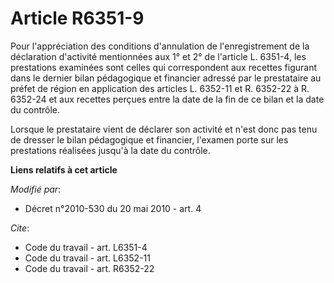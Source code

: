 # Article R6351-9

Pour l'appréciation des conditions d'annulation de l'enregistrement de la déclaration d'activité mentionnées aux 1° et 2° de
l'article L. 6351-4, les prestations examinées sont celles qui correspondent aux recettes figurant dans le dernier bilan
pédagogique et financier adressé par le prestataire au préfet de région en application des articles L. 6352-11 et R. 6352-22
à R. 6352-24 et aux recettes perçues entre la date de la fin de ce bilan et la date du contrôle. 

Lorsque le prestataire vient de déclarer son activité et n'est donc pas tenu de dresser le bilan pédagogique et financier,
l'examen porte sur les prestations réalisées jusqu'à la date du contrôle.

**Liens relatifs à cet article**

_Modifié par_:

  - Décret n°2010-530 du 20 mai 2010 - art. 4

_Cite_:

  - Code du travail - art. L6351-4
  - Code du travail - art. L6352-11
  - Code du travail - art. R6352-22
